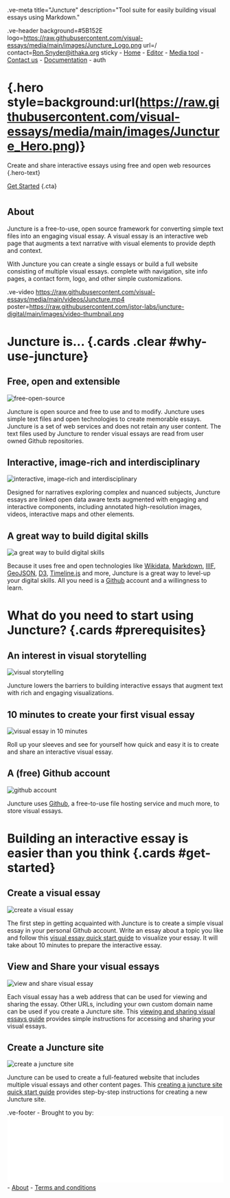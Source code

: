 <style>
    main > section {
        padding: 24px 12px;
        margin-top: 24px;
    }
    main > section:nth-of-type(even) {
        background-color: #F5F5F5;
    }
    .card-title {
        min-height: 5rem;
    }
    .card-abstract {
        height: unset;
        align-self: unset;
    }
</style>

.ve-meta title="Juncture" description="Tool suite for easily building visual essays using Markdown."

.ve-header background=#5B152E logo=https://raw.githubusercontent.com/visual-essays/media/main/images/Juncture_Logo.png url=/ contact=Ron.Snyder@ithaka.org sticky
    - [Home](/)
    - [Editor](/editor)
    - [Media tool](/media)
    - [Contact us](/contact)
    - [Documentation](/docs)
    - auth

# {.hero style=background:url(https://raw.githubusercontent.com/visual-essays/media/main/images/Juncture_Hero.png)}

Create and share interactive essays using free and open web resources
{.hero-text}

[Get Started](#get-started)
{.cta}

#

## About

Juncture is a free-to-use, open source framework for converting simple text files into an engaging visual essay. A visual essay is an interactive web page that augments a text narrative with visual elements to provide depth and context.

With Juncture you can create a single essays or build a full website consisting of multiple visual essays. complete with navigation, site info pages, a contact form, logo, and other simple customizations.

.ve-video https://raw.githubusercontent.com/visual-essays/media/main/videos/Juncture.mp4 poster=https://raw.githubusercontent.com/jstor-labs/juncture-digital/main/images/video-thumbnail.png


# Juncture is... {.cards .clear #why-use-juncture}

## Free, open and extensible

![free-open-source](https://iiif.juncture-digital.org/thumbnail?url=https://raw.githubusercontent.com/visual-essays/media/main/images/Free_open_source.png)

Juncture is open source and free to use and to modify.  Juncture uses simple text files and open technologies to create memorable essays.  Juncture is a set of web services and does not retain any user content.  The text files used by Juncture to render visual essays are read from user owned Github repositories.

## Interactive, image-rich and interdisciplinary

![interactive, image-rich and interdisciplinary](https://iiif.juncture-digital.org/thumbnail?url=https://raw.githubusercontent.com/visual-essays/media/main/images/Digital_Humanities.png)

Designed for narratives exploring complex and nuanced subjects, Juncture essays are linked open data aware texts augmented with engaging and interactive components, including annotated high-resolution images, videos, interactive maps and other elements.

## A great way to build digital skills

![a great way to build digital skills](https://iiif.juncture-digital.org/thumbnail?url=https://raw.githubusercontent.com/visual-essays/media/main/images/Digital_Skills.png)

Because it uses free and open technologies like [Wikidata](https://www.wikidata.org), [Markdown](https://www.markdownguide.org/), [IIIF](https://iiif.io), [GeoJSON](https://en.wikipedia.org/wiki/GeoJSON), [D3](https://d3js.org/), [Timeline.js](https://timeline.knightlab.com/) and more, Juncture is a great way to level-up your digital skills.  All you need is a [Github](https://github.com) account and a willingness to learn.


# What do you need to start using Juncture? {.cards #prerequisites}

## An interest in visual storytelling

![visual storytelling](https://iiif.juncture-digital.org/thumbnail?url=https://raw.githubusercontent.com/visual-essays/media/main/images/Visual_Storytelling.png)

Juncture lowers the barriers to building interactive essays that augment text with rich and engaging visualizations.

## 10 minutes to create your first visual essay

![visual essay in 10 minutes](https://iiif.juncture-digital.org/thumbnail?url=https://raw.githubusercontent.com/visual-essays/media/main/images/Ten_Minutes.png)

Roll up your sleeves and see for yourself how quick and easy it is to create and share an interactive visual essay.

## A (free) Github account

![github account](https://iiif.juncture-digital.org/thumbnail?url=https://raw.githubusercontent.com/visual-essays/media/main/images/Free_Github_Account.png)

Juncture uses [Github](https://github.com/jstor-labs/juncture/wiki/Github-overview), a free-to-use file hosting service and much more, to store visual essays.


# Building an interactive essay is easier than you think {.cards #get-started}

## Create a visual essay

![create a visual essay](https://iiif.juncture-digital.org/thumbnail?url=https://raw.githubusercontent.com/visual-essays/media/main/images/Create_Essay.png)

The first step in getting acquainted with Juncture is to create a simple visual essay in your personal Github account. Write an essay about a topic you like and follow this [visual essay quick start guide](/docs/quick-start) to visualize your essay. It will take about 10 minutes to prepare the interactive essay.

## View and Share your visual essays

![view and share visual essay](https://iiif.juncture-digital.org/thumbnail?url=https://raw.githubusercontent.com/visual-essays/media/main/images/View_and_Share.png)

Each visual essay has a web address that can be used for viewing and sharing the essay.  Other URLs, including your own custom domain name can be used if you create a Juncture site. This [viewing and sharing visual essays guide](/docs/sharing-essays) provides simple instructions for accessing and sharing your visual essays.

## Create a Juncture site

![create a juncture site](https://iiif.juncture-digital.org/thumbnail?url=https://raw.githubusercontent.com/visual-essays/media/main/images/Create_Juncture_Site.png)

Juncture can be used to create a full-featured website that includes multiple visual essays and other content pages. This [creating a juncture site quick start guide](/docs/juncture-site-quick-start) provides step-by-step instructions for creating a new Juncture site. 

.ve-footer
    - Brought to you by:  [![](https://raw.githubusercontent.com/jstor-labs/juncture-digital/c7d73fb/images/Labs_logo_knockout.svg)](https://labs.jstor.org)
    - [About]()
    - [Terms and conditions]()